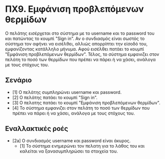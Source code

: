 # ΠΧ9. Εμφάνιση προβλεπόμενων θερμίδων
Ο πελάτης εισέρχεται στο σύστημα με το username και το password του και πατώντας το κουμπί "Sign in".
Αν ο συνδιασμός είναι σωστός το σύστημα τον αφήνει να εισέλθει, αλλιώς απορρίπτει την είσοδό του, εμφανίζοντας κατάλληλο μήνυμα.
Αφού εισέλθει πατάει το κουμπί "Εμφάνιση προβλεπόμενων θερμίδων". Τέλος, το σύστημα εμφανιζει στον πελάτη το ποσό των θερμίδων που πρέπει να πάρει ή να χάσει, ανάλογα με τους στόχους του.
## Σενάριο
* [1] O πελάτης συμπληρώνει username και password.
* [2] Ο πελάτης πατάει το κουμπί "Sign in".
* [3] O πελατης πατάει τo κουμπί "Εμφάνιση προβλεπόμενων θερμίδων".
* [4] Το σύστημα εμφανιζει στον πελάτη το ποσό των θερμίδων που πρέπει να πάρει ή να χάσει, ανάλογα με τους στόχους του.
## Εναλλακτικές ροές
* [2a] O συνδιασμός username και password είναι άκυρος.
  * [1] Το σύστημα ενημερώνει τον πελατη για το λάθος του και καλείται να ξανασυμπληρώσει τα στοιχεία του.